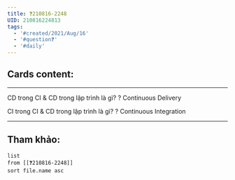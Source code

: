 ```yaml
---
title: ❓210816-2248
UID: 210816224813
tags:
  - '#created/2021/Aug/16'
  - '#question❓'
  - '#daily'
---
```


## Cards content:
---

CD trong CI & CD trong lập trình là gì?
?
Continuous Delivery
<!--SR:!2021-09-22,24,270-->

CI trong CI & CD trong lập trình là gì?
?
Continuous Integration
<!--SR:!2021-11-04,60,310-->

---


## Tham khảo:
```dataview
list
from [[❓210816-2248]]
sort file.name asc
```